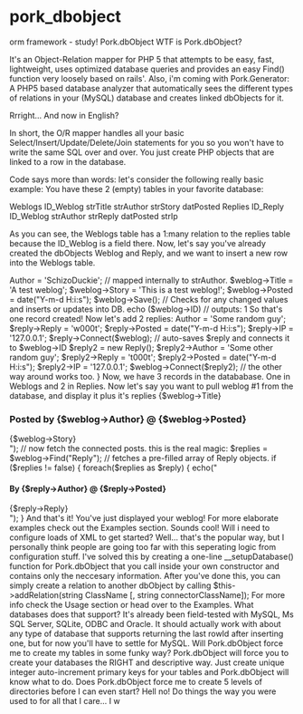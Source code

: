 # pork_dbobject
orm framework - study!
Pork.dbObject
WTF is Pork.dbObject?

It's an Object-Relation mapper for PHP 5 that attempts to be easy, fast, lightweight, uses optimized database queries and provides an easy Find() function very loosely based on rails'. Also, i'm coming with Pork.Generator: A PHP5 based database analyzer that automatically sees the different types of relations in your (MySQL) database and creates linked dbObjects for it.

Rrright... And now in English?

In short, the O/R mapper handles all your basic Select/Insert/Update/Delete/Join statements for you so you won't have to write the same SQL over and over. You just create PHP objects that are linked to a row in the database.

Code says more than words: let's consider the following really basic example:
You have these 2 (empty) tables in your favorite database:

Weblogs
ID_Weblog
strTitle
strAuthor
strStory
datPosted
Replies
ID_Reply
ID_Weblog
strAuthor
strReply
datPosted
strIp

As you can see, the Weblogs table has a 1:many relation to the replies table because the ID_Weblog is a field there. Now, let's say you've already created the dbObjects Weblog and Reply, and we want to insert a new row into the Weblogs table.

 <?php     
    $weblog = new Weblog(); // create an empty object to work with. 
    $weblog->Author = 'SchizoDuckie'; // mapped internally to strAuthor. 
    $weblog->Title = 'A test weblog';  
    $weblog->Story = 'This is a test weblog!'; 
    $weblog->Posted = date("Y-m-d H:i:s"); 
    $weblog->Save(); // Checks for any changed values and inserts or updates into DB. 
    echo ($weblog->ID) // outputs: 1 

So that's one record created! Now let's add 2 replies:

 <?php 
    $reply = new Reply(); 
    $reply->Author = 'Some random guy'; 
    $reply->Reply = 'w000t'; 
    $reply->Posted = date("Y-m-d H:i:s"); 
    $reply->IP = '127.0.0.1'; 
    $reply->Connect($weblog); // auto-saves $reply and connects it to $weblog->ID  

    $reply2 = new Reply(); 
    $reply2->Author = 'Some other random guy'; 
    $reply2->Reply = 't000t'; 
    $reply2->Posted = date("Y-m-d H:i:s"); 
    $reply2->IP = '127.0.0.1'; 
     
    $weblog->Connect($reply2); // the other way around works too. 
    } 
Now, we have 3 records in the datababase. One in Weblogs and 2 in Replies.
Now let's say you want to pull weblog #1 from the database, and display it plus it's replies
 <?php 

    $weblog = new Weblog(1); //Fetches the row with primary key 1 form table weblogs and hooks it's values into $weblog;

    echo("<h1>{$weblog->Title}</h1> 
    <h3>Posted by {$weblog->Author} @ {$weblog->Posted}</h3> 
    <div class='weblogpost'>{$weblog->Story}</div>"); 

    // now fetch the connected posts. this is the real magic: 
    $replies = $weblog->Find("Reply"); // fetches a pre-filled array of Reply objects. 
    if ($replies != false) 
    { 
        foreach($replies as $reply) 
        { 
            echo("<div class='weblogreply'><h4>By {$reply->Author} @ {$reply->Posted}</h4> {$reply->Reply}</div>"); 
        } 
     
And that's it! You've just displayed your weblog!
For more elaborate examples check out the Examples section.

Sounds cool! Will i need to configure loads of XML to get started?

Well... that's the popular way, but I personally think people are going too far with this seperating logic from configuration stuff. I've solved this by creating a one-line __setupDatabase() function for Pork.dbObject that you call inside your own constructor and contains only the neccesary information. After you've done this, you can simply create a relation to another dbObject by calling
$this->addRelation(string ClassName [, string connectorClassName]);
For more info check the Usage section or head over to the Examples.

What databases does that support?

It's already been field-tested with MySQL, Ms SQL Server, SQLite, ODBC and Oracle. It should actually work with about any type of database that supports returning the last rowId after inserting one, but for now you'll have to settle for MySQL.

Will Pork.dbObject force me to create my tables in some funky way?

Pork.dbObject will force you to create your databases the RIGHT and descriptive way. Just create unique integer auto-increment primary keys for your tables and Pork.dbObject will know what to do.

Does Pork.dbObject force me to create 5 levels of directories before I can even start?

Hell no! Do things the way you were used to for all that I care... I w

